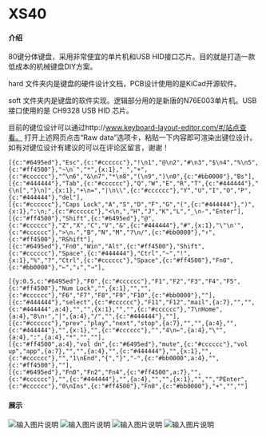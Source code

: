 # XS40

#### 介绍
80键分体键盘，采用非常便宜的单片机和USB HID接口芯片。目的就是打造一款低成本的机械键盘DIY方案。

hard 文件夹内是键盘的硬件设计文档，PCB设计使用的是KiCad开源软件。

soft 文件夹内是键盘的软件实现。逻辑部分用的是新唐的N76E003单片机。USB接口使用的是 CH9328 USB HID 芯片。

目前的键位设计可以通过http://www.keyboard-layout-editor.com/#/站点查看。
打开上述网页点击“Raw data”选项卡，粘贴一下内容即可渲染出键位设计。如有对键位设计有建议的可以在评论区留言，谢谢！
```
[{c:"#6495ed"},"Esc",{c:"#cccccc"},"!\n1","@\n2","#\n3","$\n4","%\n5",{c:"#ff4500"},"~\n`","*",{x:1},"_","+",{c:"#cccccc"},"^\n6","&\n7","*\n8","(\n9",")\n0",{c:"#bb0000"},"Bs"],
[{c:"#444444"},"Tab",{c:"#cccccc"},"Q","W","E","R","T",{c:"#444444"},"{\n[","}\n]",{x:1},"+\n=","|\n\\",{c:"#cccccc"},"Y","U","I","O","P",{c:"#444444"},"del"],
[{c:"#cccccc"},"Caps Lock","A","S","D","F","G","(",{c:"#444444"},")",{x:1},":\n;",{c:"#cccccc"},"<\n,","H","J","K","L","_\n-","Enter"],
[{c:"#ff4500"},"Shift",{c:"#6495ed"},"@",{c:"#cccccc"},"Z","X","C","V","&",{c:"#444444"},"#",{x:1},"\"\n'",{c:"#cccccc"},">\n.","B","N","M","?\n/",{c:"#bb0000"},"↑",{c:"#ff4500"},"RShift"],
[{c:"#6495ed"},"Fn0","Win","Alt",{c:"#ff4500"},"Shift",{c:"#cccccc"},"Space",{c:"#444444"},"Ctrl","~","!",{x:1},"%","?","Ctrl",{c:"#cccccc"},"Space",{c:"#ff4500"},"Fn0",{c:"#bb0000"},"←","↓","→"],

[{y:0.5,c:"#6495ed"},"F0",{c:"#cccccc"},"F1","F2","F3","F4","F5",{c:"#ff4500"},"Num Lock","",{x:1},"","",{c:"#cccccc"},"F6","F7","F8","F9","F10",{c:"#bb0000"},""],
[{c:"#444444"},"select",{c:"#cccccc"},"F11","F12","mail",{a:7},"","",{c:"#444444",a:4},"","",{x:1},"","",{c:"#cccccc"},"7\nHome",{a:4},"8\n↑","|",{a:4},"/","",{c:"#444444"},""],
[{c:"#cccccc"},"prev","play","next","stop",{a:7},"","",{a:4},"",{c:"#444444"},"",{x:1},"",{c:"#cccccc"},"","4\n←",{a:4},"\"",{a:4},":",{a:4},"*","",""],
[{c:"#ff4500",a:4},"vol dn",{c:"#6495ed"},"mute",{c:"#cccccc"},"vol up","app",{a:7},"","",{a:4},"",{c:"#444444"},"",{x:1},"",{c:"#cccccc"},"","1\nEnd","{","}","-",{c:"#bb0000",a:4},"",{c:"#ff4500"},""],
[{c:"#6495ed"},"Fn0","Fn2","Fn4",{c:"#ff4500",a:7},"",{c:"#cccccc"},"",{c:"#444444"},"",{a:4},"","",{x:1},"","","PEnter",{c:"#cccccc"},"0\nIns",{c:"#ff4500"},"Fn0",{c:"#bb0000"},"+","",""]

```

#### 展示
![输入图片说明](https://images.gitee.com/uploads/images/2020/0501/122150_8fecb6c1_297378.jpeg "b146eeb9497ea70faab857080b56009.jpg")
![输入图片说明](https://images.gitee.com/uploads/images/2020/0501/122255_5643e473_297378.jpeg "74a61ceb1c933b0123dbee454cc0db6.jpg")
![输入图片说明](https://images.gitee.com/uploads/images/2020/0501/122314_0d19bd51_297378.jpeg "43c635f29237a9f031e426376ea0fd5.jpg")
![输入图片说明](https://images.gitee.com/uploads/images/2020/0501/122328_87f74f31_297378.jpeg "a8b779794b4cff2eecfce481d46be4e.jpg")


